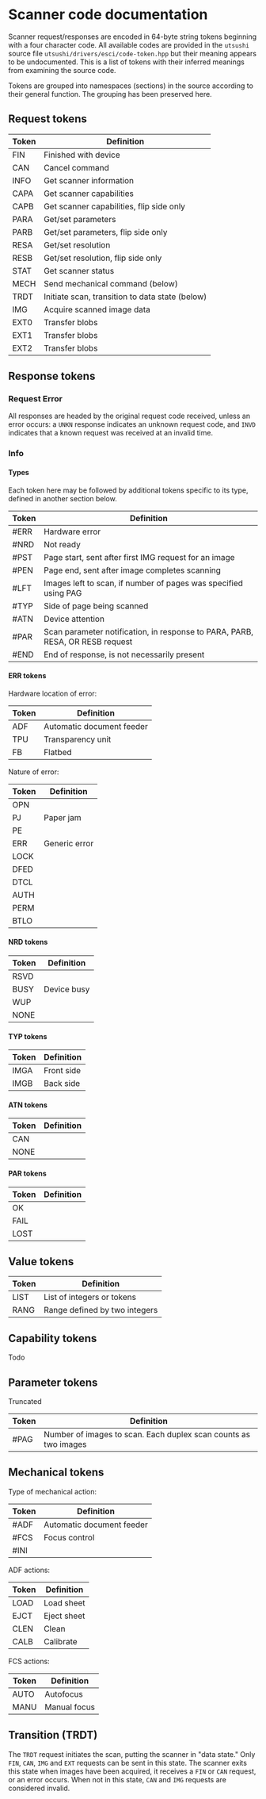 # Scanner code documentation
Scanner request/responses are encoded in 64-byte string tokens beginning with a
four character code. All available codes are provided in the `utsushi` source
file `utsushi/drivers/esci/code-token.hpp` but their meaning appears to be
undocumented. This is a list of tokens with their inferred meanings from
examining the source code.

Tokens are grouped into namespaces (sections) in the source according to their
general function. The grouping has been preserved here.

## Request tokens

| Token | Definition                                        |
| ----- | ------------------------------------------------- |
| FIN   | Finished with device |
| CAN   | Cancel command |
| INFO  | Get scanner information |
| CAPA  | Get scanner capabilities |
| CAPB  | Get scanner capabilities, flip side only |
| PARA  | Get/set parameters |
| PARB  | Get/set parameters, flip side only |
| RESA  | Get/set resolution |
| RESB  | Get/set resolution, flip side only |
| STAT  | Get scanner status |
| MECH  | Send mechanical command (below) |
| TRDT  | Initiate scan, transition to data state (below) |
| IMG   | Acquire scanned image data |
| EXT0  | Transfer blobs |
| EXT1  | Transfer blobs |
| EXT2  | Transfer blobs |

## Response tokens

### Request Error
All responses are headed by the original request code received, unless an error
occurs: a `UNKN` response indicates an unknown request code, and `INVD`
indicates that a known request was received at an invalid time.

### Info

#### Types
Each token here may be followed by additional tokens specific to its type,
defined in another section below. 

| Token | Definition |
| ----- | ---------- |
| #ERR  | Hardware error |
| #NRD  | Not ready |
| #PST  | Page start, sent after first IMG request for an image |
| #PEN  | Page end, sent after image completes scanning |
| #LFT  | Images left to scan, if number of pages was specified using PAG |
| #TYP  | Side of page being scanned |
| #ATN  | Device attention |
| #PAR  | Scan parameter notification, in response to PARA, PARB, RESA, OR RESB request |
| #END  | End of response, is not necessarily present |

#### ERR tokens
Hardware location of error:

| Token | Definition |
| ----- | ---------- |
| ADF   | Automatic document feeder |
| TPU   | Transparency unit |
| FB    | Flatbed |

Nature of error:

| Token | Definition |
| ----- | ---------- |
| OPN   | |
| PJ    | Paper jam |
| PE    | |
| ERR   | Generic error |
| LOCK  | |
| DFED  | |
| DTCL  | |
| AUTH  | |
| PERM  | |
| BTLO  | |

#### NRD tokens

| Token | Definition |
| ----- | ---------- |
| RSVD  | |
| BUSY  | Device busy |
| WUP   | |
| NONE  | |

#### TYP tokens

| Token | Definition |
| ----- | ---------- |
| IMGA  | Front side |
| IMGB  | Back side |

#### ATN tokens

| Token | Definition |
| ----- | ---------- |
| CAN   | |
| NONE  | |

#### PAR tokens

| Token | Definition |
| ----- | ---------- |
| OK    | |
| FAIL  | |
| LOST  | |

## Value tokens

| Token | Definition |
| ----- | ---------- |
| LIST  | List of integers or tokens |
| RANG  | Range defined by two integers |

## Capability tokens
Todo

## Parameter tokens
Truncated

| Token | Definition |
| ----- | ---------- |
| #PAG  | Number of images to scan. Each duplex scan counts as two images |

## Mechanical tokens
Type of mechanical action:

| Token | Definition |
| ----- | ---------- |
| #ADF  | Automatic document feeder |
| #FCS  | Focus control |
| #INI  | |

ADF actions:

| Token | Definition |
| ----- | ---------- |
| LOAD  | Load sheet |
| EJCT  | Eject sheet |
| CLEN  | Clean |
| CALB  | Calibrate |

FCS actions:

| Token | Definition |
| ----- | ---------- |
| AUTO  | Autofocus |
| MANU  | Manual focus |

## Transition (TRDT)
The `TRDT` request initiates the scan, putting the scanner in "data state."
Only `FIN`, `CAN`, `IMG` and `EXT` requests can be sent in this state. The
scanner exits this state when images have been acquired, it receives a `FIN`
or `CAN` request, or an error occurs. When not in this state, `CAN` and `IMG`
requests are considered invalid.
